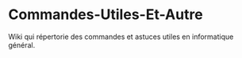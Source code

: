 # Commandes-Utiles-Et-Autre
Wiki qui répertorie des commandes et astuces utiles en informatique général.
